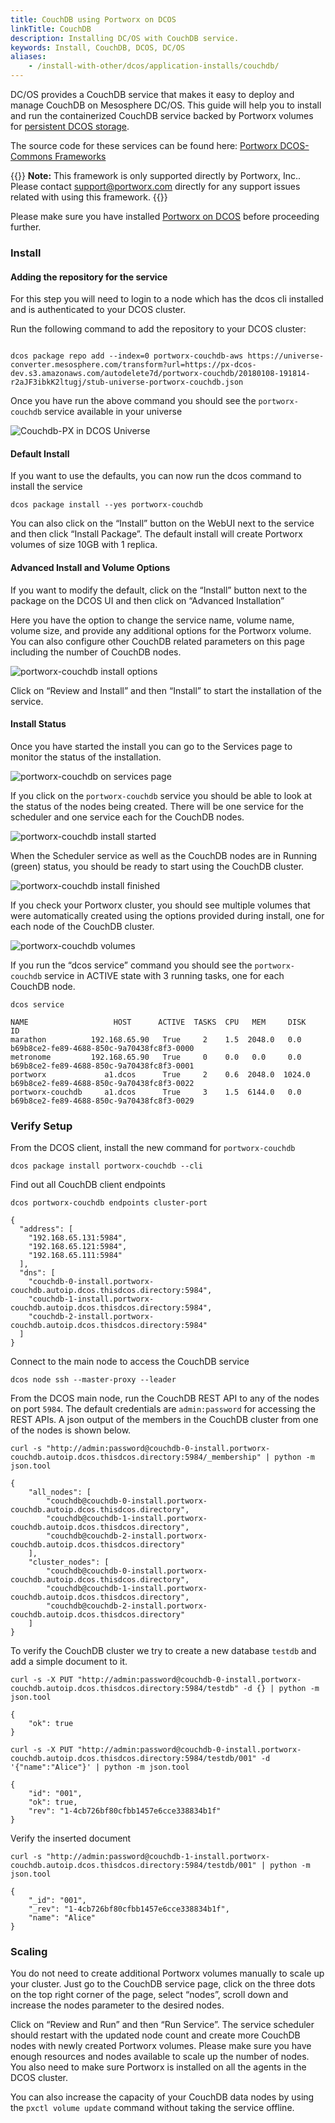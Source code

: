 ```yaml
---
title: CouchDB using Portworx on DCOS
linkTitle: CouchDB
description: Installing DC/OS with CouchDB service.
keywords: Install, CouchDB, DCOS, DC/OS
aliases:
    - /install-with-other/dcos/application-installs/couchdb/
---
```

DC/OS provides a CouchDB service that makes it easy to deploy and manage CouchDB on Mesosphere DC/OS. This guide will help you to install and run the containerized CouchDB service backed by Portworx volumes for [persistent DCOS storage](https://portworx.com/use-case/persistent-storage-dcos/).

The source code for these services can be found here: [Portworx DCOS-Commons Frameworks](https://github.com/portworx/dcos-commons)

{{<info>}}
**Note:**
This framework is only supported directly by Portworx, Inc.. Please contact support@portworx.com directly for any support issues related with using this framework.
{{</info>}}

Please make sure you have installed [Portworx on DCOS](/install-with-other/dcos) before proceeding further.

### Install

#### Adding the repository for the service

For this step you will need to login to a node which has the dcos cli installed and is authenticated to your DCOS cluster.

Run the following command to add the repository to your DCOS cluster:

```text

dcos package repo add --index=0 portworx-couchdb-aws https://universe-converter.mesosphere.com/transform?url=https://px-dcos-dev.s3.amazonaws.com/autodelete7d/portworx-couchdb/20180108-191814-r2aJF3ibkK2ltugj/stub-universe-portworx-couchdb.json
```

Once you have run the above command you should see the `portworx-couchdb` service available in your universe

![Couchdb-PX in DCOS Universe](/img/dcos-portworx-couchdb-universe.png)

#### Default Install

If you want to use the defaults, you can now run the dcos command to install the service

```text
dcos package install --yes portworx-couchdb
```

You can also click on the “Install” button on the WebUI next to the service and then click “Install Package”. The default install will create Portworx volumes of size 10GB with 1 replica.

#### Advanced Install and Volume Options

If you want to modify the default, click on the “Install” button next to the package on the DCOS UI and then click on “Advanced Installation”

Here you have the option to change the service name, volume name, volume size, and provide any additional options for the Portworx volume. You can also configure other CouchDB related parameters on this page including the number of CouchDB nodes.

![portworx-couchdb install options](/img/dcos-portworx-couchdb-install-options.png)

Click on “Review and Install” and then “Install” to start the installation of the service.

#### Install Status

Once you have started the install you can go to the Services page to monitor the status of the installation.

![portworx-couchdb on services page](/img/dcos-portworx-couchdb-service.png)

If you click on the `portworx-couchdb` service you should be able to look at the status of the nodes being created. There will be one service for the scheduler and one service each for the CouchDB nodes.

![portworx-couchdb install started](/img/dcos-portworx-couchdb-started-install.png)

When the Scheduler service as well as the CouchDB nodes are in Running \(green\) status, you should be ready to start using the CouchDB cluster.

![portworx-couchdb install finished](/img/dcos-portworx-couchdb-finished-install.png)

If you check your Portworx cluster, you should see multiple volumes that were automatically created using the options provided during install, one for each node of the CouchDB cluster.

![portworx-couchdb volumes](/img/dcos-portworx-couchdb-volume-list.png)

If you run the “dcos service” command you should see the `portworx-couchdb` service in ACTIVE state with 3 running tasks, one for each CouchDB node.

```text
dcos service
```

```output
NAME                   HOST      ACTIVE  TASKS  CPU   MEM     DISK   ID
marathon          192.168.65.90   True     2    1.5  2048.0   0.0    b69b8ce2-fe89-4688-850c-9a70438fc8f3-0000
metronome         192.168.65.90   True     0    0.0   0.0     0.0    b69b8ce2-fe89-4688-850c-9a70438fc8f3-0001
portworx             a1.dcos      True     2    0.6  2048.0  1024.0  b69b8ce2-fe89-4688-850c-9a70438fc8f3-0022
portworx-couchdb     a1.dcos      True     3    1.5  6144.0   0.0    b69b8ce2-fe89-4688-850c-9a70438fc8f3-0029
```

### Verify Setup

From the DCOS client, install the new command for `portworx-couchdb`

```text
dcos package install portworx-couchdb --cli
```

Find out all CouchDB client endpoints

```text
dcos portworx-couchdb endpoints cluster-port
```

```output
{
  "address": [
    "192.168.65.131:5984",
    "192.168.65.121:5984",
    "192.168.65.111:5984"
  ],
  "dns": [
    "couchdb-0-install.portworx-couchdb.autoip.dcos.thisdcos.directory:5984",
    "couchdb-1-install.portworx-couchdb.autoip.dcos.thisdcos.directory:5984",
    "couchdb-2-install.portworx-couchdb.autoip.dcos.thisdcos.directory:5984"
  ]
}
```

Connect to the main node to access the CouchDB service

```text
dcos node ssh --master-proxy --leader
```

From the DCOS main node, run the CouchDB REST API to any of the nodes on port `5984`. The default credentials are `admin:password` for accessing the REST APIs. A json output of the members in the CouchDB cluster from one of the nodes is shown below.

```text
curl -s "http://admin:password@couchdb-0-install.portworx-couchdb.autoip.dcos.thisdcos.directory:5984/_membership" | python -m json.tool
```

```output
{
    "all_nodes": [
        "couchdb@couchdb-0-install.portworx-couchdb.autoip.dcos.thisdcos.directory",
        "couchdb@couchdb-1-install.portworx-couchdb.autoip.dcos.thisdcos.directory",
        "couchdb@couchdb-2-install.portworx-couchdb.autoip.dcos.thisdcos.directory"
    ],
    "cluster_nodes": [
        "couchdb@couchdb-0-install.portworx-couchdb.autoip.dcos.thisdcos.directory",
        "couchdb@couchdb-1-install.portworx-couchdb.autoip.dcos.thisdcos.directory",
        "couchdb@couchdb-2-install.portworx-couchdb.autoip.dcos.thisdcos.directory"
    ]
}
```

To verify the CouchDB cluster we try to create a new database `testdb` and add a simple document to it.

```text
curl -s -X PUT "http://admin:password@couchdb-0-install.portworx-couchdb.autoip.dcos.thisdcos.directory:5984/testdb" -d {} | python -m json.tool
```

```output
{
    "ok": true
}
```

```text
curl -s -X PUT "http://admin:password@couchdb-0-install.portworx-couchdb.autoip.dcos.thisdcos.directory:5984/testdb/001" -d '{"name":"Alice"}' | python -m json.tool
```

```output
{
    "id": "001",
    "ok": true,
    "rev": "1-4cb726bf80cfbb1457e6cce338834b1f"
}
```

Verify the inserted document

```text
curl -s "http://admin:password@couchdb-1-install.portworx-couchdb.autoip.dcos.thisdcos.directory:5984/testdb/001" | python -m json.tool
```

```output
{
    "_id": "001",
    "_rev": "1-4cb726bf80cfbb1457e6cce338834b1f",
    "name": "Alice"
}
```

### Scaling

You do not need to create additional Portworx volumes manually to scale up your cluster. Just go to the CouchDB service page, click on the three dots on the top right corner of the page, select “nodes”, scroll down and increase the nodes parameter to the desired nodes.

Click on “Review and Run” and then “Run Service”. The service scheduler should restart with the updated node count and create more CouchDB nodes with newly created Portworx volumes. Please make sure you have enough resources and nodes available to scale up the number of nodes. You also need to make sure Portworx is installed on all the agents in the DCOS cluster.

You can also increase the capacity of your CouchDB data nodes by using the `pxctl volume update` command without taking the service offline.
